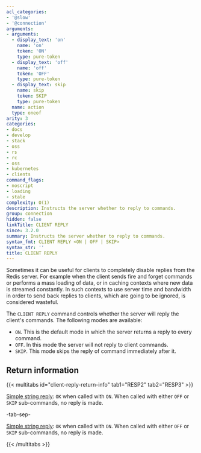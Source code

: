 ```yaml
---
acl_categories:
- '@slow'
- '@connection'
arguments:
- arguments:
  - display_text: 'on'
    name: 'on'
    token: 'ON'
    type: pure-token
  - display_text: 'off'
    name: 'off'
    token: 'OFF'
    type: pure-token
  - display_text: skip
    name: skip
    token: SKIP
    type: pure-token
  name: action
  type: oneof
arity: 3
categories:
- docs
- develop
- stack
- oss
- rs
- rc
- oss
- kubernetes
- clients
command_flags:
- noscript
- loading
- stale
complexity: O(1)
description: Instructs the server whether to reply to commands.
group: connection
hidden: false
linkTitle: CLIENT REPLY
since: 3.2.0
summary: Instructs the server whether to reply to commands.
syntax_fmt: CLIENT REPLY <ON | OFF | SKIP>
syntax_str: ''
title: CLIENT REPLY
---
```

Sometimes it can be useful for clients to completely disable replies from the Redis server. For example when the client sends fire and forget commands or performs a mass loading of data, or in caching contexts where new data is streamed constantly. In such contexts to use server time and bandwidth in order to send back replies to clients, which are going to be ignored, is considered wasteful.

The `CLIENT REPLY` command controls whether the server will reply the client's commands. The following modes are available:

* `ON`. This is the default mode in which the server returns a reply to every command.
* `OFF`. In this mode the server will not reply to client commands.
* `SKIP`. This mode skips the reply of command immediately after it.

## Return information

{{< multitabs id="client-reply-return-info" 
    tab1="RESP2" 
    tab2="RESP3" >}}

[Simple string reply](../../develop/reference/protocol-spec#simple-strings): `OK` when called with `ON`. When called with either `OFF` or `SKIP` sub-commands, no reply is made.

-tab-sep-

[Simple string reply](../../develop/reference/protocol-spec#simple-strings): `OK` when called with `ON`. When called with either `OFF` or `SKIP` sub-commands, no reply is made.

{{< /multitabs >}}
